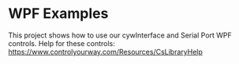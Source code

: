 # WPF Examples

This project shows how to use our cywInterface and Serial Port WPF controls. Help for these controls:
https://www.controlyourway.com/Resources/CsLibraryHelp